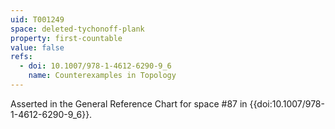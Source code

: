 ```yaml
---
uid: T001249
space: deleted-tychonoff-plank
property: first-countable
value: false
refs:
  - doi: 10.1007/978-1-4612-6290-9_6
    name: Counterexamples in Topology
---
```

Asserted in the General Reference Chart for space #87 in
{{doi:10.1007/978-1-4612-6290-9_6}}.
